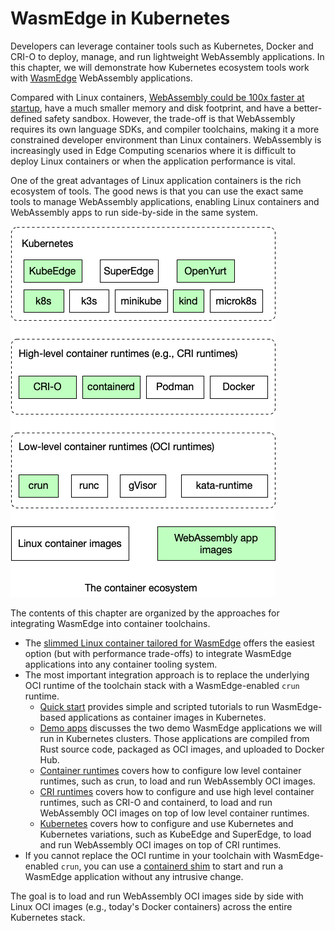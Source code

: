# WasmEdge in Kubernetes

Developers can leverage container tools such as Kubernetes, Docker and CRI-O to deploy, manage, and run lightweight WebAssembly applications. In this chapter, we will demonstrate how Kubernetes ecosystem tools work with [WasmEdge](https://github.com/WasmEdge/WasmEdge) WebAssembly applications.

Compared with Linux containers, [WebAssembly could be 100x faster at startup](https://www.infoq.com/articles/arm-vs-x86-cloud-performance/), have a much smaller memory and disk footprint, and have a better-defined safety sandbox. However, the trade-off is that WebAssembly requires its own language SDKs, and compiler toolchains, making it a more constrained developer environment than Linux containers. WebAssembly is increasingly used in Edge Computing scenarios where it is difficult to deploy Linux containers or when the application performance is vital.

One of the great advantages of Linux application containers is the rich ecosystem of tools. The good news is that you can use the exact same tools to manage WebAssembly applications, enabling Linux containers and WebAssembly apps to run side-by-side in the same system.

![kubernetes](kubernetes.png)

The contents of this chapter are organized by the approaches for integrating WasmEdge into container toolchains.

* The [slimmed Linux container tailored for WasmEdge](kubernetes/docker/lxc.md) offers the easiest option (but with performance trade-offs) to integrate WasmEdge applications into any container tooling system.
* The most important integration approach is to replace the underlying OCI runtime of the toolchain stack with a WasmEdge-enabled `crun` runtime.
  * [Quick start](kubernetes/quickstart.md) provides simple and scripted tutorials to run WasmEdge-based applications as container images in Kubernetes.
  * [Demo apps](kubernetes/demo.md) discusses the two demo WasmEdge applications we will run in Kubernetes clusters. Those applications are compiled from Rust source code, packaged as OCI images, and uploaded to Docker Hub.
  * [Container runtimes](kubernetes/container.md) covers how to configure low level container runtimes, such as crun, to load and run WebAssembly OCI images.
  * [CRI runtimes](kubernetes/cri.md) covers how to configure and use high level container runtimes, such as CRI-O and containerd, to load and run WebAssembly OCI images on top of low level container runtimes.
  * [Kubernetes](kubernetes/kubernetes.md) covers how to configure and use Kubernetes and Kubernetes variations, such as KubeEdge and SuperEdge, to load and run WebAssembly OCI images on top of CRI runtimes.
* If you cannot replace the OCI runtime in your toolchain with WasmEdge-enabled `crun`, you can use a [containerd shim](kubernetes/docker/containerd.md) to start and run a WasmEdge application without any intrusive change.

The goal is to load and run WebAssembly OCI images side by side with Linux OCI images (e.g., today's Docker containers) across the entire Kubernetes stack.

